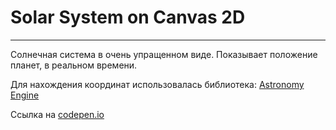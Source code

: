 # Solar System on Canvas 2D
___

Солнечная система в очень упращенном виде.
Показывает положение планет, в реальном времени.

Для нахождения координат использовалась библиотека: [Astronomy Engine](https://github.com/cosinekitty/astronomy) 

Ссылка на [codepen.io](https://codepen.io/pen?template=GRXbgpx) 